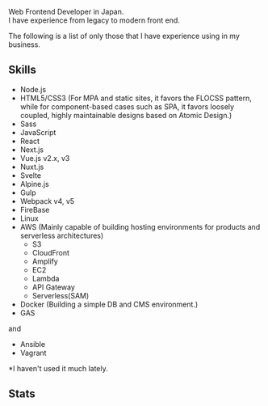 Web Frontend Developer in Japan.  
I have experience from legacy to modern front end.

The following is a list of only those that I have experience using in my business.

## Skills

- Node.js
- HTML5/CSS3 (For MPA and static sites, it favors the FLOCSS pattern, while for component-based cases such as SPA, it favors loosely coupled, highly maintainable designs based on Atomic Design.)
- Sass
- JavaScript
- React
- Next.js
- Vue.js v2.x, v3
- Nuxt.js
- Svelte
- Alpine.js
- Gulp
- Webpack v4, v5
- FireBase
- Linux
- AWS (Mainly capable of building hosting environments for products and serverless architectures)
  - S3
  - CloudFront
  - Amplify
  - EC2
  - Lambda
  - API Gateway
  - Serverless(SAM)
- Docker (Building a simple DB and CMS environment.)
- GAS

and

- Ansible
- Vagrant

*I haven't used it much lately.

## Stats

<a href="https://github.com/uuki/github-readme-stats">
  <img align="left" src="https://github-readme-stats.vercel.app/api?username=uuki&custom_title=uuki's%20GitHub%20Stats&count_private=true&show_icons=true&hide=contribs" alt="" />
</a>
